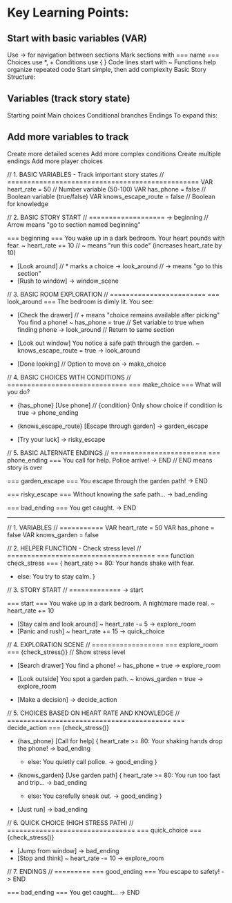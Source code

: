 # Key Learning Points:

## Start with basic variables (VAR)
Use -> for navigation between sections
Mark sections with === name ===
Choices use *, +
Conditions use { }
Code lines start with ~
Functions help organize repeated code
Start simple, then add complexity
Basic Story Structure:

## Variables (track story state)
Starting point
Main choices
Conditional branches
Endings
To expand this:

## Add more variables to track
Create more detailed scenes
Add more complex conditions
Create multiple endings
Add more player choices


// 1. BASIC VARIABLES - Track important story states
// ================================================
VAR heart_rate = 50          // Number variable (50-100)
VAR has_phone = false        // Boolean variable (true/false)
VAR knows_escape_route = false   // Boolean for knowledge

// 2. BASIC STORY START
// ===================
-> beginning   // Arrow means "go to section named beginning"

=== beginning ===
You wake up in a dark bedroom. Your heart pounds with fear.
~ heart_rate += 10    // ~ means "run this code" (increases heart_rate by 10)

* [Look around]       // * marks a choice
    -> look_around    // -> means "go to this section"
* [Rush to window]
    -> window_scene

// 3. BASIC ROOM EXPLORATION
// ========================
=== look_around ===
The bedroom is dimly lit. You see:

+ [Check the drawer]      // + means "choice remains available after picking"
    You find a phone!
    ~ has_phone = true    // Set variable to true when finding phone
    -> look_around        // Return to same section
    
+ [Look out window]
    You notice a safe path through the garden.
    ~ knows_escape_route = true
    -> look_around
    
+ [Done looking]          // Option to move on
    -> make_choice

// 4. BASIC CHOICES WITH CONDITIONS
// ==============================
=== make_choice ===
What will you do?

* {has_phone} [Use phone]     // {condition} Only show choice if condition is true
    -> phone_ending

* {knows_escape_route} [Escape through garden]
    -> garden_escape

* [Try your luck]
    -> risky_escape

// 5. BASIC ALTERNATE ENDINGS
// ========================
=== phone_ending ===
You call for help. Police arrive!
-> END                // END means story is over

=== garden_escape ===
You escape through the garden path!
-> END

=== risky_escape ===
Without knowing the safe path...
-> bad_ending

=== bad_ending ===
You get caught.
-> END

--------------------------------------------

// 1. VARIABLES
// ===========
VAR heart_rate = 50
VAR has_phone = false
VAR knows_garden = false

// 2. HELPER FUNCTION - Check stress level
// =====================================
=== function check_stress ===
{ heart_rate >= 80:
    Your hands shake with fear.
- else:
    You try to stay calm.
}

// 3. STORY START
// =============
-> start

=== start ===
You wake up in a dark bedroom. A nightmare made real.
~ heart_rate += 10

* [Stay calm and look around]
    ~ heart_rate -= 5
    -> explore_room
* [Panic and rush]
    ~ heart_rate += 15
    -> quick_choice

// 4. EXPLORATION SCENE
// ==================
=== explore_room ===
{check_stress()}        // Show stress level

+ [Search drawer]
    You find a phone!
    ~ has_phone = true
    -> explore_room
    
+ [Look outside]
    You spot a garden path.
    ~ knows_garden = true
    -> explore_room
    
+ [Make a decision]
    -> decide_action

// 5. CHOICES BASED ON HEART RATE AND KNOWLEDGE
// =========================================
=== decide_action ===
{check_stress()}

* {has_phone} [Call for help]
    { heart_rate >= 80:
        Your shaking hands drop the phone!
        -> bad_ending
    - else:
        You quietly call police.
        -> good_ending
    }

* {knows_garden} [Use garden path]
    { heart_rate >= 80:
        You run too fast and trip...
        -> bad_ending
    - else:
        You carefully sneak out.
        -> good_ending
    }

* [Just run]
    -> bad_ending

// 6. QUICK CHOICE (HIGH STRESS PATH)
// ================================
=== quick_choice ===
{check_stress()}

* [Jump from window]
    -> bad_ending
* [Stop and think]
    ~ heart_rate -= 10
    -> explore_room

// 7. ENDINGS
// =========
=== good_ending ===
You escape to safety!
-> END

=== bad_ending ===
You get caught...
-> END